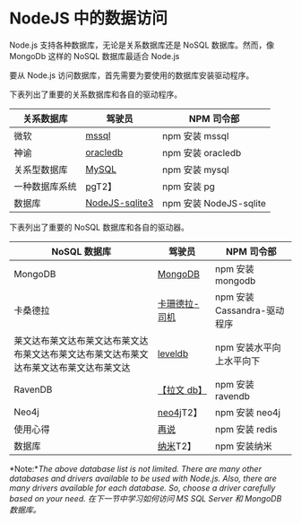 # NodeJS 中的数据访问



Node.js 支持各种数据库，无论是关系数据库还是 NoSQL 数据库。然而，像 MongoDb 这样的 NoSQL 数据库最适合 Node.js

要从 Node.js 访问数据库，首先需要为要使用的数据库安装驱动程序。

下表列出了重要的关系数据库和各自的驱动程序。

| 关系数据库 | 驾驶员 | NPM 司令部 |
| --- | --- | --- |
| 微软 | [mssql](https://www.npmjs.com/package/mssql) | npm 安装 mssql |
| 神谕 | [oracledb](https://www.npmjs.com/package/oracledb) | npm 安装 oracledb |
| 关系型数据库 | [MySQL](https://www.npmjs.com/package/mysql) | npm 安装 mysql |
| 一种数据库系统 | [pg](https://www.npmjs.com/package/pg)T2】 | npm 安装 pg |
| 数据库 | [NodeJS-sqlite3](https://github.com/mapbox/node-sqlite3) | npm 安装 NodeJS-sqlite |

下表列出了重要的 NoSQL 数据库和各自的驱动器。

| NoSQL 数据库 | 驾驶员 | NPM 司令部 |
| --- | --- | --- |
| MongoDB | [MongoDB](https://www.npmjs.com/package/mongodb) | npm 安装 mongodb |
| 卡桑德拉 | [卡珊德拉-司机](https://www.npmjs.com/package/cassandra-driver) | npm 安装 Cassandra-驱动程序 |
| 莱文达布莱文达布莱文达布莱文达布莱文达布莱文达布莱文达布莱文达布莱文达布莱文达布莱文达 | [leveldb](https://www.npmjs.com/package/leveldb) | npm 安装水平向上水平向下 |
| RavenDB | [【拉文 db】](https://www.npmjs.com/package/ravendb) | npm 安装 ravendb |
| Neo4j | [neo4j](https://www.npmjs.com/package/neo4j)T2】 | npm 安装 neo4j |
| 使用心得 | [再说](https://npmjs.org/package/redis) | npm 安装 redis |
| 数据库 | [纳米](https://www.npmjs.com/package/nano)T2】 | npm 安装纳米 |

*Note:**The above database list is not limited. There are many other databases and drivers available to be used with Node.js. Also, there are many drivers available for each database. So, choose a driver carefully based on your need.* *在下一节中学习如何访问 MS SQL Server 和 MongoDB 数据库。*
